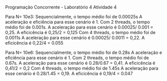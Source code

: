 Programação Concorrente - Laboratório 4 
Atividade 4

Para N= 10e3:
Sequencialmente, o tempo médio foi de 0.00025s A aceleração e eficiência para esse cenário é 1.
Com 2 threads, o tempo médio foi de 0.001s. A aceleração para esse cenário é 0.00025/ 0.001 = 0,25. A eficicência é 0,25/2 = 0,125
Com 4 threads, o tempo médio foi de 0.0011s A aceleração para esse cenário é 0.00025/ 0.0011 = 0,22. A eficicência é 0,22/4 = 0.055

Para N= 10e6:
Sequencialmente, o tempo médio foi de 0.28s A aceleração e eficiência para esse cenário é 1.
Com 2 threads, o tempo médio foi de 0.67s. A aceleração para esse cenário é 0.28/0.67 = 0,41. A eficicência é 0,41/2 = 0,2
Com 4 threads, o tempo médio foi de 1.45s A aceleração para esse cenário é 0.28/1.45 = 0,19. A eficicência é 0,19/4 = 0.047